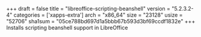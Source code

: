 +++
draft = false
title = "libreoffice-scripting-beanshell"
version = "5.2.3.2-4"
categories = ['xapps-extra']
arch = "x86_64"
size = "23128"
usize = "52706"
sha1sum = "05ce788bd697d1a5bbb67b593d3bf69ccdf1832e"
+++
Installs scripting beanshell support in LibreOffice
